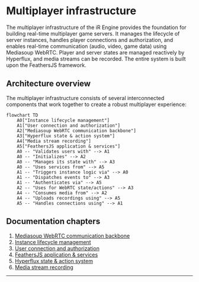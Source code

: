 # Multiplayer infrastructure

The multiplayer infrastructure of the iR Engine provides the foundation for building real-time multiplayer game servers. It manages the lifecycle of server instances, handles player connections and authorization, and enables real-time communication (audio, video, game data) using Mediasoup WebRTC. Player and server states are managed reactively by Hyperflux, and media streams can be recorded. The entire system is built upon the FeathersJS framework.

## Architecture overview

The multiplayer infrastructure consists of several interconnected components that work together to create a robust multiplayer experience:

```mermaid
flowchart TD
    A0["Instance lifecycle management"]
    A1["User connection and authorization"]
    A2["Mediasoup WebRTC communication backbone"]
    A3["Hyperflux state & action system"]
    A4["Media stream recording"]
    A5["FeathersJS application & services"]
    A0 -- "Validates users with" --> A1
    A0 -- "Initializes" --> A2
    A0 -- "Manages its state with" --> A3
    A0 -- "Uses services from" --> A5
    A1 -- "Triggers instance logic via" --> A0
    A1 -- "Dispatches events to" --> A3
    A1 -- "Authenticates via" --> A5
    A2 -- "Uses for WebRTC state/actions" --> A3
    A4 -- "Consumes media from" --> A2
    A4 -- "Uploads recordings using" --> A5
    A5 -- "Handles connections using" --> A1
```

## Documentation chapters

1. [Mediasoup WebRTC communication backbone](01_mediasoup_webrtc_communication_backbone_.md)
2. [Instance lifecycle management](02_instance_lifecycle_management_.md)
3. [User connection and authorization](03_user_connection_and_authorization_.md)
4. [FeathersJS application & services](04_feathersjs_application___services_.md)
5. [Hyperflux state & action system](05_hyperflux_state___action_system_.md)
6. [Media stream recording](06_media_stream_recording_.md)

---


